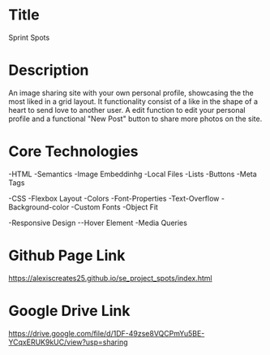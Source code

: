 # Title

Sprint Spots

# Description

An image sharing site with your own personal profile, showcasing the the most liked in a grid layout. It functionality consist of a like in the shape of a heart to send love to another user. A edit function to edit your personal profile and a functional "New Post" button to share more photos on the site.

# Core Technologies

-HTML
-Semantics
-Image Embeddinhg
-Local Files
-Lists
-Buttons
-Meta Tags

-CSS
-Flexbox Layout
-Colors
-Font-Properties
-Text-Overflow
-Background-color
-Custom Fonts
-Object Fit

-Responsive Design
--Hover Element
-Media Queries

# Github Page Link

https://alexiscreates25.github.io/se_project_spots/index.html

# Google Drive Link

https://drive.google.com/file/d/1DF-49zse8VQCPmYu5BE-YCqxERUK9kUC/view?usp=sharing

